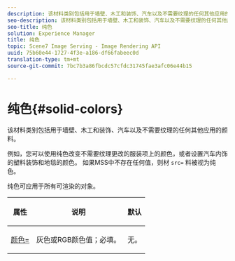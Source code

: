 ```yaml
---
description: 该材料类别包括用于墙壁、木工和装饰、汽车以及不需要纹理的任何其他应用的颜料。
seo-description: 该材料类别包括用于墙壁、木工和装饰、汽车以及不需要纹理的任何其他应用的颜料。
seo-title: 纯色
solution: Experience Manager
title: 纯色
topic: Scene7 Image Serving - Image Rendering API
uuid: 75b60e44-1727-4f3e-a186-df66fabeec0d
translation-type: tm+mt
source-git-commit: 7bc7b3a86fbcdc57cfdc31745fae3afc06e44b15

---
```



# 纯色{#solid-colors}

该材料类别包括用于墙壁、木工和装饰、汽车以及不需要纹理的任何其他应用的颜料。

例如，您可以使用纯色改变不需要纹理更改的服装项上的颜色，或者设置汽车内饰的塑料装饰和地毯的颜色。 如果MSS中不存在任何值，则材 `src=` 料被视为纯色。

纯色可应用于所有可渲染的对象。

<table id="table_9245240311A44659A74C7A5EDD7D1503"> 
 <thead> 
  <tr> 
   <th colname="col1" class="entry"> <p>属性 </p> </th> 
   <th colname="col2" class="entry"> <p>说明 </p> </th> 
   <th colname="col3" class="entry"> <p>默认 </p> </th> 
  </tr> 
 </thead>
 <tbody> 
  <tr> 
   <td colname="col1"> <p> <a href="../../../../../../ir-api/http-protocol/image-rendering-api-ref/c-ir-http-protocol-ref/c-ir-http-protocol-command-reference/r-ir-http-color.md#reference-ea3cba9edfe94dbab86d8f123a9ed0aa" type="reference" format="dita" scope="local"> <span class="codeph"> 颜色= </span></a> </p> </td> 
   <td colname="col2"> <p> 灰色或RGB颜色值；必填。 </p> </td> 
   <td colname="col3"> <p>无。 </p> </td> 
  </tr> 
 </tbody> 
</table>

